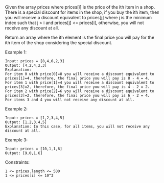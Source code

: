 Given the array prices where prices[i] is the price of the ith item in a shop. There is a special discount for items in the shop, if you buy the ith item, then you will receive a discount equivalent to prices[j] where j is the minimum index such that j > i and prices[j] <= prices[i], otherwise, you will not receive any discount at all.

Return an array where the ith element is the final price you will pay for the ith item of the shop considering the special discount.

Example 1:

    Input: prices = [8,4,6,2,3]
    Output: [4,2,4,2,3]
    Explanation:
    For item 0 with price[0]=8 you will receive a discount equivalent to prices[1]=4, therefore, the final price you will pay is 8 - 4 = 4.
    For item 1 with price[1]=4 you will receive a discount equivalent to prices[3]=2, therefore, the final price you will pay is 4 - 2 = 2.
    For item 2 with price[2]=6 you will receive a discount equivalent to prices[3]=2, therefore, the final price you will pay is 6 - 2 = 4.
    For items 3 and 4 you will not receive any discount at all.

Example 2:

    Input: prices = [1,2,3,4,5]
    Output: [1,2,3,4,5]
    Explanation: In this case, for all items, you will not receive any discount at all.

Example 3:

    Input: prices = [10,1,1,6]
    Output: [9,0,1,6]

Constraints:

    1 <= prices.length <= 500
    1 <= prices[i] <= 10^3
